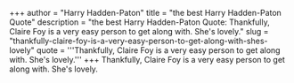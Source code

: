 +++
author = "Harry Hadden-Paton"
title = "the best Harry Hadden-Paton Quote"
description = "the best Harry Hadden-Paton Quote: Thankfully, Claire Foy is a very easy person to get along with. She's lovely."
slug = "thankfully-claire-foy-is-a-very-easy-person-to-get-along-with-shes-lovely"
quote = '''Thankfully, Claire Foy is a very easy person to get along with. She's lovely.'''
+++
Thankfully, Claire Foy is a very easy person to get along with. She's lovely.
